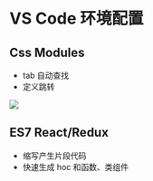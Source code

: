 # VS Code 环境配置

## Css Modules

- tab 自动查找
- 定义跳转

![](https://i.giphy.com/l0EwY2Mk4IBgIholi.gif)

## ES7 React/Redux

- 缩写产生片段代码
- 快速生成 hoc 和函数、类组件
